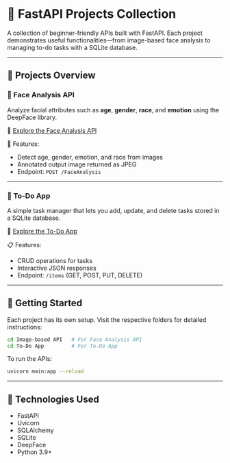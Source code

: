 # 🎯 FastAPI Projects Collection

A collection of beginner-friendly APIs built with FastAPI. Each project demonstrates useful functionalities—from image-based face analysis to managing to-do tasks with a SQLite database.

---

## 📁 Projects Overview

### 🧠 Face Analysis API
Analyze facial attributes such as **age**, **gender**, **race**, and **emotion** using the DeepFace library.

🔗 [Explore the Face Analysis API](./Image-based%20API/README.md)

📸 Features:
- Detect age, gender, emotion, and race from images
- Annotated output image returned as JPEG
- Endpoint: `POST /FaceAnalysis`

---

### 📝 To-Do App
A simple task manager that lets you add, update, and delete tasks stored in a SQLite database.

🔗 [Explore the To-Do App](./To-Do%20App/README.md)

📋 Features:
- CRUD operations for tasks
- Interactive JSON responses
- Endpoint: `/items` (GET, POST, PUT, DELETE)

---

## 🚀 Getting Started

Each project has its own setup. Visit the respective folders for detailed instructions:

```bash
cd Image-based API   # For Face Analysis API
cd To-Do App         # For To-Do App
```
To run the APIs:
```bash
uvicorn main:app --reload
```
---

## 🧪 Technologies Used
- FastAPI
- Uvicorn
- SQLAlchemy
- SQLite
- DeepFace
- Python 3.9+